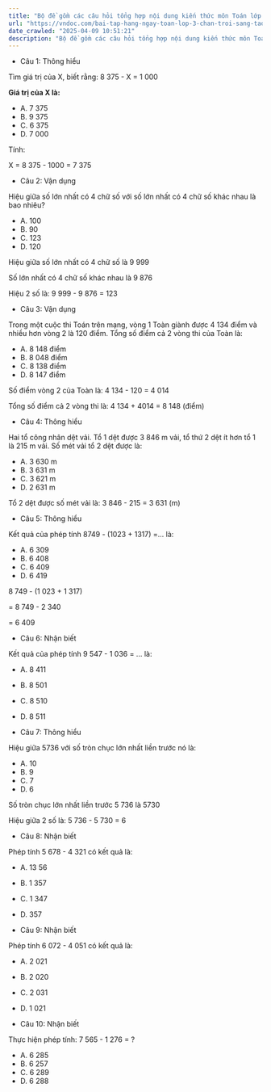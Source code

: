 ```yaml
---
title: "Bộ đề gồm các câu hỏi tổng hợp nội dung kiến thức môn Toán lớp 3 đã học ở Tuần 20 trong chương trình Toán lớp 3 Tập 2 sách Chân trời sáng tạo, giúp các em ôn tập và luyện giải các dạng bài tập Toán lớp 3. Mời các em cùng luyện tập."
url: "https://vndoc.com/bai-tap-hang-ngay-toan-lop-3-chan-troi-sang-tao-tuan-20-thu-5-336151"
date_crawled: "2025-04-09 10:51:21"
description: "Bộ đề gồm các câu hỏi tổng hợp nội dung kiến thức môn Toán lớp 3 đã học ở Tuần 20 trong chương trình Toán lớp 3 Tập 2 sách Chân trời sáng tạo, giúp các em ôn tập và luyện giải các dạng bài tập Toán lớp 3. Mời các em cùng luyện tập."
---
```


* Câu 1:  Thông hiểu

Tìm giá trị của X, biết rằng: 8 375 - X = 1 000

**Giá trị của X là:**

  * A. 7 375 
  * B. 9 375 
  * C. 6 375 
  * D. 7 000 



Tính:

X = 8 375 - 1000 = 7 375

* Câu 2:  Vận dụng

Hiệu giữa số lớn nhất có 4 chữ số với số lớn nhất có 4 chữ số khác nhau là bao nhiêu?

  * A. 100 
  * B. 90 
  * C. 123 
  * D. 120 



Hiệu giữa số lớn nhất có 4 chữ số là 9 999

Số lớn nhất có 4 chữ số khác nhau là 9 876

Hiệu 2 số là: 9 999 - 9 876 = 123

* Câu 3:  Vận dụng

Trong một cuộc thi Toán trên mạng, vòng 1 Toàn giành được 4 134 điểm và nhiều hơn vòng 2 là 120 điểm. Tổng số điểm cả 2 vòng thi của Toàn là:

  * A. 8 148 điểm 
  * B. 8 048 điểm 
  * C. 8 138 điểm 
  * D. 8 147 điểm 



Số điểm vòng 2 của Toàn là: 4 134 - 120 = 4 014

Tổng số điểm cả 2 vòng thi là: 4 134 + 4014 = 8 148 (điểm)

* Câu 4:  Thông hiểu

Hai tổ công nhân dệt vải. Tổ 1 dệt được 3 846 m vải, tổ thứ 2 dệt ít hơn tổ 1 là 215 m vải. Số mét vải tổ 2 dệt được là:

  * A. 3 630 m 
  * B. 3 631 m 
  * C. 3 621 m 
  * D. 2 631 m 



Tổ 2 dệt được số mét vải là: 3 846 - 215 = 3 631 (m)

* Câu 5:  Thông hiểu

Kết quả của phép tính 8749 - (1023 + 1317) =... là:

  * A. 6 309 
  * B. 6 408 
  * C. 6 409 
  * D. 6 419 



8 749 - (1 023 + 1 317)

= 8 749 - 2 340

= 6 409

* Câu 6:  Nhận biết

Kết quả của phép tính 9 547 - 1 036 = ... là:

  * A. 8 411 
  * B. 8 501 
  * C. 8 510 
  * D. 8 511 



* Câu 7:  Thông hiểu

Hiệu giữa 5736 với số tròn chục lớn nhất liền trước nó là:

  * A. 10 
  * B. 9 
  * C. 7 
  * D. 6 



Số tròn chục lớn nhất liền trước 5 736 là 5730

Hiệu giữa 2 số là: 5 736 - 5 730 = 6

* Câu 8:  Nhận biết

Phép tính 5 678 - 4 321 có kết quả là:

  * A. 13 56 
  * B. 1 357 
  * C. 1 347 
  * D. 357 



* Câu 9:  Nhận biết

Phép tính 6 072 - 4 051 có kết quả là:

  * A. 2 021 
  * B. 2 020 
  * C. 2 031 
  * D. 1 021 



* Câu 10:  Nhận biết

Thực hiện phép tính: 7 565 - 1 276 = ?

  * A. 6 285 
  * B. 6 257 
  * C. 6 289 
  * D. 6 288 


